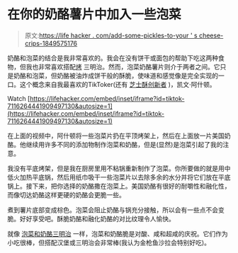 # 在你的奶酪薯片中加入一些泡菜

> 原文:[https://life hacker . com/add-some-pickles-to-your ' s cheese-crips-1849575176](https://lifehacker.com/add-some-pickles-to-your-cheese-crisps-1849575176)

奶酪和泡菜的结合是我非常喜欢的。我会在没有饼干或面包的帮助下吃这两种食物，但我也非常喜欢搭配[烤](https://lifehacker.com/putting-relish-in-a-grilled-cheese-is-a-very-good-idea-1828701383) 三明治。然而，泡菜奶酪薯片则介于两者之间。它只是奶酪和泡菜，但奶酪被油炸成饼干般的酥脆，使味道和感觉像是完全实现的一口。这个概念来自我最喜欢的TikToker(还有 [芝士酥创新者](https://lifehacker.com/you-should-fry-stuff-in-your-cheese-crisps-1847712396) )，凯文·阿什顿。

Watch [https://lifehacker.com/embed/inset/iframe?id=tiktok-7116264441909497130&autosize=1](https://lifehacker.com/embed/inset/iframe?id=tiktok-7116264441909497130&autosize=1) 

在上面的视频中，阿什顿将一些泡菜片扔在平顶烤架上，然后在上面放一片美国奶酪。他继续用许多不同的添加物制作泡菜和奶酪，但是(显然)是泡菜引起了我的注意。

我没有平底烤架，但是我在厨房里用不粘锅重新制作了泡菜。你所要做的就是用中低火加热平底锅，然后用纸巾吸干一些泡菜片以去除多余的水分并将它们放在平底锅上。接下来，把你选择的奶酪撒在泡菜上。美国奶酪有很好的耐嚼性和融化性，而像切达奶酪这样更硬的奶酪会更脆一些。

煮到薯片底部变成棕色。泡菜会阻止奶酪与锅充分接触，所以会有一些点不会变脆。好好享受吧。酥脆奶酪和融化奶酪的对比纹理令人愉快。

就像 [泡菜和奶酪三明治](https://lifehacker.com/the-pickle-sandwich-deserves-your-respect-1849555654) 一样，泡菜和奶酪脆是对酸、咸和超咸的庆祝。它们作为小吃很棒，但搭配汉堡或三明治会非常棒(我认为金枪鱼沙拉会特别好吃)。